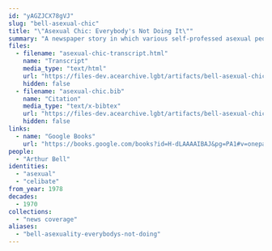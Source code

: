 ```yaml
---
id: "yAGZJCX78gVJ"
slug: "bell-asexual-chic"
title: "\"Asexual Chic: Everybody's Not Doing It\""
summary: "A newspaper story in which various self-professed asexual people are interviewed"
files:
  - filename: "asexual-chic-transcript.html"
    name: "Transcript"
    media_type: "text/html"
    url: "https://files-dev.acearchive.lgbt/artifacts/bell-asexual-chic/asexual-chic-transcript.html"
    hidden: false
  - filename: "asexual-chic.bib"
    name: "Citation"
    media_type: "text/x-bibtex"
    url: "https://files-dev.acearchive.lgbt/artifacts/bell-asexual-chic/asexual-chic.bib"
    hidden: false
links:
  - name: "Google Books"
    url: "https://books.google.com/books?id=H-dLAAAAIBAJ&pg=PA1#v=onepage&q&f=false"
people:
  - "Arthur Bell"
identities:
  - "asexual"
  - "celibate"
from_year: 1978
decades:
  - 1970
collections:
  - "news coverage"
aliases:
  - "bell-asexuality-everybodys-not-doing"
---
```

